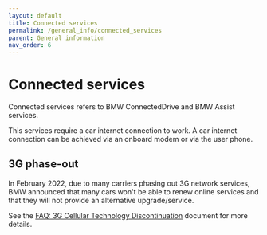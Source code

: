 ```yaml
---
layout: default
title: Connected services
permalink: /general_info/connected_services
parent: General information
nav_order: 6
---
```


# Connected services

Connected services refers to BMW ConnectedDrive and BMW Assist services.

This services require a car internet connection to work.
A car internet connection can be achieved via an onboard modem or via the user phone.

## 3G phase-out

In February 2022, due to many carriers phasing out 3G network services, BMW announced that many cars won't be able to renew online services and that they will not provide an alternative upgrade/service.

See the [FAQ: 3G Cellular Technology Discontinuation](https://www.bmwusa.com/content/dam/bmw/common/connected-drive/pdf/3G_FAQ.pdf) document for more details.
